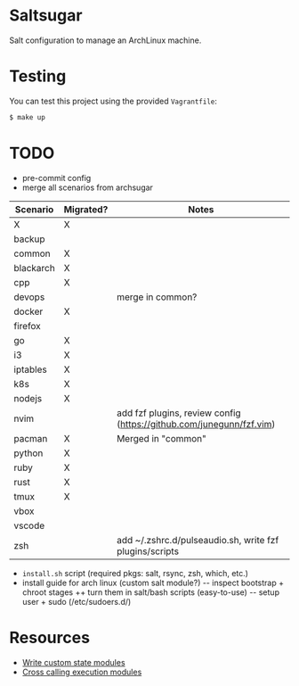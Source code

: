 # Saltsugar

Salt configuration to manage an ArchLinux machine.

# Testing

You can test this project using the provided `Vagrantfile`:

```bash
$ make up
```

# TODO

- pre-commit config
- merge all scenarios from archsugar

| Scenario  | Migrated? | Notes                                                                |
| --------- | --------- | -------------------------------------------------------------------- |
| X         | X         |                                                                      |
| backup    |           |                                                                      |
| common    | X         |                                                                      |
| blackarch | X         |                                                                      |
| cpp       | X         |                                                                      |
| devops    |           | merge in common?                                                     |
| docker    | X         |                                                                      |
| firefox   |           |                                                                      |
| go        | X         |                                                                      |
| i3        | X         |                                                                      |
| iptables  | X         |                                                                      |
| k8s       | X         |                                                                      |
| nodejs    | X         |                                                                      |
| nvim      |           | add fzf plugins, review config (https://github.com/junegunn/fzf.vim) |
| pacman    | X         | Merged in "common"                                                   |
| python    | X         |                                                                      |
| ruby      | X         |                                                                      |
| rust      | X         |                                                                      |
| tmux      | X         |                                                                      |
| vbox      |           |                                                                      |
| vscode    |           |                                                                      |
| zsh       |           | add ~/.zshrc.d/pulseaudio.sh, write fzf plugins/scripts              |

- `install.sh` script (required pkgs: salt, rsync, zsh, which, etc.)
- install guide for arch linux (custom salt module?)
  -- inspect bootstrap + chroot stages ++ turn them in salt/bash scripts (easy-to-use)
  -- setup user + sudo (/etc/sudoers.d/<user>)

# Resources

- [Write custom state modules](https://docs.saltproject.io/en/latest/ref/states/writing.html)
- [Cross calling execution modules](https://docs.saltproject.io/en/latest/ref/modules/index.html#cross-calling-execution-modules)

